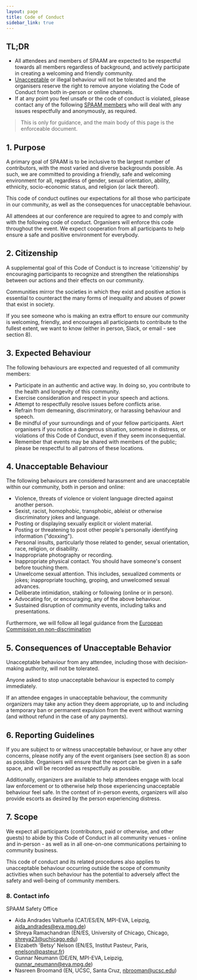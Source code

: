 ```yaml
---
layout: page
title: Code of Conduct
sidebar_link: true
---
```


## TL;DR

- All attendees and members of SPAAM are expected to be respectful towards all members regardless of background, and actively participate in creating a welcoming and friendly community.
- [Unacceptable](#4-unacceptable-behaviour) or illegal behaviour will not be tolerated and the organisers reserve the right to remove anyone violating the Code of Conduct from both in-person or online channels.
- If at any point you feel unsafe or the code of conduct is violated, please contact any of the following [SPAAM members](#8-contact-info) who will deal with any issues respectfully and anonymously, as required.

> This is only for guidance, and the main body of this page is the enforceable document.

## 1. Purpose

A primary goal of SPAAM is to be inclusive to the largest number of contributors, with the most varied and diverse backgrounds possible. As such, we are committed to providing a friendly, safe and welcoming environment for all, regardless of gender, sexual orientation, ability, ethnicity, socio-economic status, and religion (or lack thereof).

This code of conduct outlines our expectations for all those who participate in our community, as well as the consequences for unacceptable behaviour.

All attendees at our conference are required to agree to and comply with with the following code of conduct. Organisers will enforce this code throughout the event. We expect cooperation from all participants to help ensure a safe and positive environment for everybody.

## 2. Citizenship

A supplemental goal of this Code of Conduct is to increase 'citizenship' by encouraging participants to recognize and strengthen the relationships between our actions and their effects on our community.

Communities mirror the societies in which they exist and positive action is essential to counteract the many forms of inequality and abuses of power that exist in society.

If you see someone who is making an extra effort to ensure our community is welcoming, friendly, and encourages all participants to contribute to the fullest extent, we want to know (either in person, Slack, or email - see section 8).

## 3. Expected Behaviour

The following behaviours are expected and requested of all community members:

- Participate in an authentic and active way. In doing so, you contribute to the health and longevity of this community.
- Exercise consideration and respect in your speech and actions.
- Attempt to respectfully resolve issues before conflicts arise.
- Refrain from demeaning, discriminatory, or harassing behaviour and speech.
- Be mindful of your surroundings and of your fellow participants. Alert organisers if you notice a dangerous situation, someone in distress, or violations of this Code of Conduct, even if they seem inconsequential.
- Remember that events may be shared with members of the public; please be respectful to all patrons of these locations.

## 4. Unacceptable Behaviour

The following behaviours are considered harassment and are unacceptable within our community, both in person and online:

- Violence, threats of violence or violent language directed against another person.
- Sexist, racist, homophobic, transphobic, ableist or otherwise discriminatory jokes and language.
- Posting or displaying sexually explicit or violent material.
- Posting or threatening to post other people's personally identifying information ("doxxing").
- Personal insults, particularly those related to gender, sexual orientation, race, religion, or disability.
- Inappropriate photography or recording.
- Inappropriate physical contact. You should have someone's consent before touching them.
- Unwelcome sexual attention. This includes, sexualized comments or jokes; inappropriate touching, groping, and unwelcomed sexual advances.
- Deliberate intimidation, stalking or following (online or in person).
- Advocating for, or encouraging, any of the above behaviour.
- Sustained disruption of community events, including talks and presentations.

Furthermore, we will follow all legal guidance from the [European Commission on non-discrimination](https://fra.europa.eu/sites/default/files/fra_uploads/fra-2018-handbook-non-discrimination-law-2018_en.pdf)

## 5. Consequences of Unacceptable Behavior

Unacceptable behaviour from any attendee, including those with decision-making authority, will not be tolerated.

Anyone asked to stop unacceptable behaviour is expected to comply immediately.

If an attendee engages in unacceptable behaviour, the community organizers may take any action they deem appropriate, up to and including a temporary ban or permanent expulsion from the event without warning (and without refund in the case of any payments).

## 6. Reporting Guidelines

If you are subject to or witness unacceptable behaviour, or have any other concerns, please notify any of the event organisers (see section 8) as soon as possible. Organisers will ensure that the report can be given in a safe space, and will be recorded as respectfully as possible.

Additionally, organizers are available to help attendees engage with local law enforcement or to otherwise help those experiencing unacceptable behaviour feel safe. In the context of in-person events, organizers will also provide escorts as desired by the person experiencing distress.

## 7. Scope

We expect all participants (contributors, paid or otherwise, and other guests) to abide by this Code of Conduct in all community venues - online and in-person - as well as in all one-on-one communications pertaining to community business.

This code of conduct and its related procedures also applies to unacceptable behaviour occurring outside the scope of community activities when such behaviour has the potential to adversely affect the safety and well-being of community members.

### 8. Contact info

SPAAM Safety Office

- Aida Andrades Valtueña (CAT/ES/EN, MPI-EVA, Leipzig, aida_andrades@eva.mpg.de)
- Shreya Ramachandran (EN/ES, University of Chicago, Chicago, shreya23@uchicago.edu)
- Elizabeth 'Betsy' Nelson (EN/ES, Institut Pasteur, Paris, enelson@pasteur.fr)
- Gunnar Neumann (DE/EN, MPI-EVA, Leipzig, gunnar_neumann@eva.mpg.de)
- Nasreen Broomand (EN, UCSC, Santa Cruz, nbrooman@ucsc.edu)
